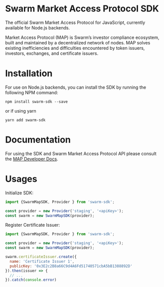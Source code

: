 # Swarm Market Access Protocol SDK

The official Swarm Market Access Protocol for JavaScript, currently available for Node.js backends.

Market Access Protocol (MAP) is Swarm’s investor compliance ecosystem, built and maintained by a decentralized network of nodes. MAP solves existing inefficiencies and difficulties encountered by token issuers, investors, exchanges, and certificate issuers.

# Installation

For use on Node.js backends, you can install the SDK by running the following NPM command:

```
npm install swarm-sdk --save
```

or if using yarn

```
yarn add swarm-sdk
```

# Documentation

For using the SDK and Swarm Market Access Protocol API please consult the [MAP Developer Docs](http://google.com).

# Usages

Initialize SDK:
```js
import {SwarmMapSDK, Provider } from 'swarm-sdk';

const provider = new Provider('staging', '<apiKey>');
const swarm = new SwarmMapSDK(provider);
```

Register Certificate Issuer:
```js
import {SwarmMapSDK, Provider } from 'swarm-sdk';

const provider = new Provider('staging', '<apiKey>');
const swarm = new SwarmMapSDK(provider);

swarm.certificateIssuer.create({
  name: 'Certificate Issuer 1', 
  publicKey: '0x3E2c2B8a66C9d4A6Fd51740571cbA5bB1388892D'
}).then(issuer => {
  // ...
}).catch(console.error)

```

